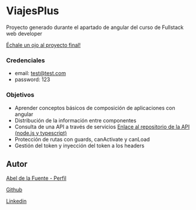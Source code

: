 # ViajesPlus

Proyecto generado durante el apartado de angular del curso de Fullstack web developer

[Échale un ojo al proyecto final!](https://abelfubu.github.io/admin-travel-agency/)

### Credenciales

- email: test@test.com
- password: 123

### Objetivos

- Aprender conceptos básicos de composición de aplicaciones con angular
- Distribución de la información entre componentes
- Consulta de una API a través de servicios
  [Enlace al repositorio de la API (node.js y typescript)](https://github.com/abelfubu/coches-API)
- Protección de rutas con guards, canActivate y canLoad
- Gestión del token y inyección del token a los headers

## Autor

[Abel de la Fuente - Perfil](https://abelfubu.github.io/abelfubu/)

[Github](https://github.com/abelfubu)

[Linkedin](https://www.linkedin.com/in/abel-de-la-fuente-53b0291aa/)
